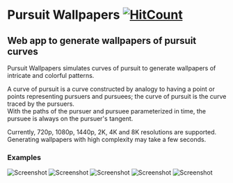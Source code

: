 # Pursuit Wallpapers [![HitCount](http://hits.dwyl.io/arnav-t/pursuit-wallpapers.svg)](http://hits.dwyl.io/arnav-t/pursuit-wallpapers)
## Web app to generate wallpapers of pursuit curves 
Pursuit Wallpapers simulates curves of pursuit to generate wallpapers of intricate and colorful patterns.      
     
A curve of pursuit is a curve constructed by analogy to having a point or points representing pursuers and pursuees; the curve of pursuit is the curve traced by the pursuers.      
With the paths of the pursuer and pursuee parameterized in time, the pursuee is always on the pursuer's tangent.       
        
Currently, 720p, 1080p, 1440p, 2K, 4K and 8K resolutions are supported.        
Generating wallpapers with high complexity may take a few seconds.
### Examples   
![Screenshot](https://i.imgur.com/0nFWgyn.png "Screenshot")
![Screenshot](https://i.imgur.com/axa0MRg.jpg "Screenshot")
![Screenshot](https://i.imgur.com/lwyx2A0.jpg "Screenshot")
![Screenshot](https://i.imgur.com/5OdFh5G.jpg "Screenshot")
![Screenshot](https://i.imgur.com/xzbIT8W.jpg "Screenshot")      

